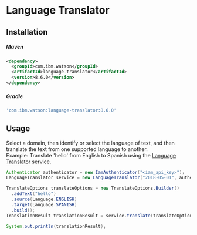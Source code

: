 # Language Translator

## Installation

##### Maven

```xml
<dependency>
  <groupId>com.ibm.watson</groupId>
  <artifactId>language-translator</artifactId>
  <version>8.6.0</version>
</dependency>
```

##### Gradle

```gradle
'com.ibm.watson:language-translator:8.6.0'
```

## Usage

Select a domain, then identify or select the language of text, and then translate the text from one supported language to another.  
Example: Translate 'hello' from English to Spanish using the [Language Translator][language_translator] service.

```java
Authenticator authenticator = new IamAuthenticator("<iam_api_key>");
LanguageTranslator service = new LanguageTranslator("2018-05-01", authenticator);

TranslateOptions translateOptions = new TranslateOptions.Builder()
  .addText("hello")
  .source(Language.ENGLISH)
  .target(Language.SPANISH)
  .build();
TranslationResult translationResult = service.translate(translateOptions).execute().getResult();

System.out.println(translationResult);
```

[language_translator]: https://cloud.ibm.com/docs/language-translator?topic=language-translator-about
